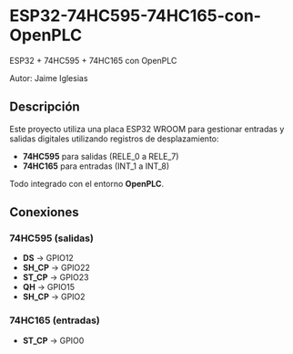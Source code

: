 # ESP32-74HC595-74HC165-con-OpenPLC
ESP32 + 74HC595 + 74HC165 con OpenPLC

Autor: Jaime Iglesias

## Descripción

Este proyecto utiliza una placa ESP32 WROOM para gestionar entradas y salidas digitales utilizando registros de desplazamiento:
- **74HC595** para salidas (RELE_0 a RELE_7)
- **74HC165** para entradas (INT_1 a INT_8)

Todo integrado con el entorno **OpenPLC**.

## Conexiones

### 74HC595 (salidas)
- **DS** → GPIO12
- **SH_CP** → GPIO22
- **ST_CP** → GPIO23
- **QH** → GPIO15
- **SH_CP** → GPIO2

### 74HC165 (entradas)

- **ST_CP** → GPIO0
